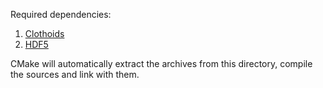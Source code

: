 Required dependencies:

1. [Clothoids](https://www.github.com/ebertolazzi/Clothoids)
2. [HDF5](https://www.hdfgroup.org/downloads/hdf5/source-code/)

CMake will automatically extract the archives from this directory, compile the sources and link with them.